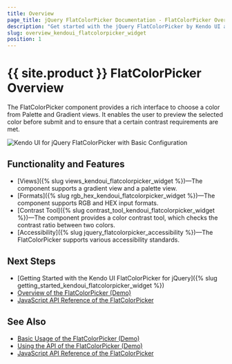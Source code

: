 ```yaml
---
title: Overview
page_title: jQuery FlatColorPicker Documentation - FlatColorPicker Overview
description: "Get started with the jQuery FlatColorPicker by Kendo UI and learn how to create, initialize, and enable the component."
slug: overview_kendoui_flatcolorpicker_widget
position: 1
---
```


# {{ site.product }} FlatColorPicker Overview

The FlatColorPicker component provides a rich interface to choose a color from Palette and Gradient views. It enables the user to preview the selected color before submit and to ensure that a certain contrast requirements are met.

![Kendo UI for jQuery FlatColorPicker with Basic Configuration](basic-flatcolorpicker.png)

## Functionality and Features

* [Views]({% slug views_kendoui_flatcolorpicker_widget %})&mdash;The component supports a gradient view and a palette view.
* [Formats]({% slug rgb_hex_kendoui_flatcolorpicker_widget %})&mdash;The component supports RGB and HEX input formats.
* [Contrast Tool]({% slug contrast_tool_kendoui_flatcolorpicker_widget %})&mdash;The component provides a color contrast tool, which checks the contrast ratio between two colors.
* [Accessibility]({% slug jquery_flatcolorpicker_accessibility %})&mdash;The FlatColorPicker supports various accessibility standards.

## Next Steps 

* [Getting Started with the Kendo UI FlatColorPicker for jQuery]({% slug getting_started_kendoui_flatcolorpicker_widget %})
* [Overview of the FlatColorPicker (Demo)](https://demos.telerik.com/kendo-ui/flatcolorpicker/index)
* [JavaScript API Reference of the FlatColorPicker](/api/javascript/ui/flatcolorpicker)

## See Also

* [Basic Usage of the FlatColorPicker (Demo)](https://demos.telerik.com/kendo-ui/flatcolorpicker/index)
* [Using the API of the FlatColorPicker (Demo)](https://demos.telerik.com/kendo-ui/flatcolorpicker/api)
* [JavaScript API Reference of the FlatColorPicker](/api/javascript/ui/flatcolorpicker)
